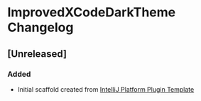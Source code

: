 <!-- Keep a Changelog guide -> https://keepachangelog.com -->

# ImprovedXCodeDarkTheme Changelog

## [Unreleased]
### Added
- Initial scaffold created from [IntelliJ Platform Plugin Template](https://github.com/JetBrains/intellij-platform-plugin-template)
